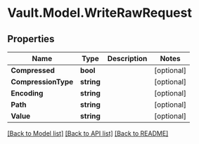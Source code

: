 # Vault.Model.WriteRawRequest

## Properties

Name | Type | Description | Notes
------------ | ------------- | ------------- | -------------
**Compressed** | **bool** |  | [optional] 
**CompressionType** | **string** |  | [optional] 
**Encoding** | **string** |  | [optional] 
**Path** | **string** |  | [optional] 
**Value** | **string** |  | [optional] 

[[Back to Model list]](../README.md#documentation-for-models) [[Back to API list]](../README.md#documentation-for-api-endpoints) [[Back to README]](../README.md)

